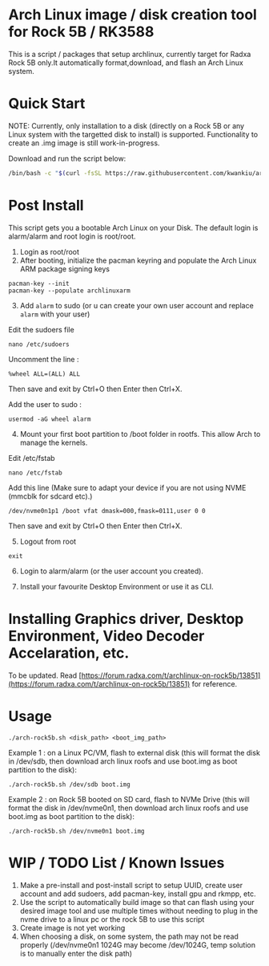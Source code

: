 # Arch Linux image / disk creation tool for Rock 5B / RK3588
This is a script / packages that setup archlinux, currently target for Radxa Rock 5B only.It automatically format,download, and flash an Arch Linux system.

# Quick Start

NOTE: Currently, only installation to a disk (directly on a Rock 5B or any Linux system with the targetted disk to install) is supported. Functionality to create an .img image is still work-in-progress.

Download and run the script below:
 ```bash
 /bin/bash -c "$(curl -fsSL https://raw.githubusercontent.com/kwankiu/archlinux-installer-rock5/main/arch-rock5b.sh)"
```

# Post Install

This script gets you a bootable Arch Linux on your Disk. The default login is alarm/alarm and root login is root/root.

1. Login as root/root
2. After booting, initialize the pacman keyring and populate the Arch Linux ARM package signing keys
```
pacman-key --init
pacman-key --populate archlinuxarm
```
3. Add `alarm` to sudo (or u can create your own user account and replace `alarm` with your user)

Edit the sudoers file
```
nano /etc/sudoers
```

Uncomment the line :
```
%wheel ALL=(ALL) ALL
```

Then save and exit by Ctrl+O then Enter then Ctrl+X.

Add the user to sudo :
```
usermod -aG wheel alarm
```

4. Mount your first boot partition to /boot folder in rootfs. This allow Arch to manage the kernels. 

Edit /etc/fstab
```
nano /etc/fstab
```

Add this line (Make sure to adapt your device if you are not using NVME (mmcblk for sdcard etc).)
```
/dev/nvme0n1p1 /boot vfat dmask=000,fmask=0111,user 0 0
```
Then save and exit by Ctrl+O then Enter then Ctrl+X.

5. Logout from root
```
exit
```

6.  Login to alarm/alarm (or the user account you created).

7. Install your favourite Desktop Environment or use it as CLI.

# Installing Graphics driver, Desktop Environment, Video Decoder Accelaration, etc.

To be updated.
Read [https://forum.radxa.com/t/archlinux-on-rock5b/13851](https://forum.radxa.com/t/archlinux-on-rock5b/13851) for reference.

# Usage

```
./arch-rock5b.sh <disk_path> <boot_img_path>
```


Example 1 : on a Linux PC/VM, flash to external disk (this will format the disk in /dev/sdb, then download arch linux roofs and use boot.img as boot partition to the disk): 

```
./arch-rock5b.sh /dev/sdb boot.img
```

Example 2 : on Rock 5B booted on SD card, flash to NVMe Drive (this will format the disk in /dev/nvme0n1, then download arch linux roofs and use boot.img as boot partition to the disk): 

```
./arch-rock5b.sh /dev/nvme0n1 boot.img
```

# WIP / TODO List / Known Issues
1. Make a pre-install and post-install script to setup UUID, create user account and add sudoers, add pacman-key, install gpu and rkmpp, etc.
2. Use the script to automatically build image so that can flash using your desired image tool and use multiple times without needing to plug in the nvme drive to a linux pc or the rock 5B to use this script
3. Create image is not yet working
4. When choosing a disk, on some system, the path may not be read properly (/dev/nvme0n1 1024G may become /dev/1024G, temp solution is to manually enter the disk path)


